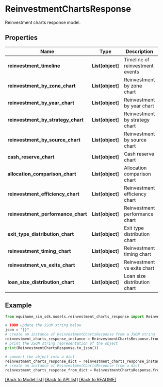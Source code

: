 # ReinvestmentChartsResponse

Reinvestment charts response model.

## Properties

Name | Type | Description | Notes
------------ | ------------- | ------------- | -------------
**reinvestment_timeline** | **List[object]** | Timeline of reinvestment events | 
**reinvestment_by_zone_chart** | **List[object]** | Reinvestment by zone chart | 
**reinvestment_by_year_chart** | **List[object]** | Reinvestment by year chart | 
**reinvestment_by_strategy_chart** | **List[object]** | Reinvestment by strategy chart | 
**reinvestment_by_source_chart** | **List[object]** | Reinvestment by source chart | 
**cash_reserve_chart** | **List[object]** | Cash reserve chart | 
**allocation_comparison_chart** | **List[object]** | Allocation comparison chart | 
**reinvestment_efficiency_chart** | **List[object]** | Reinvestment efficiency chart | 
**reinvestment_performance_chart** | **List[object]** | Reinvestment performance chart | 
**exit_type_distribution_chart** | **List[object]** | Exit type distribution chart | 
**reinvestment_timing_chart** | **List[object]** | Reinvestment timing chart | 
**reinvestment_vs_exits_chart** | **List[object]** | Reinvestment vs exits chart | 
**loan_size_distribution_chart** | **List[object]** | Loan size distribution chart | 

## Example

```python
from equihome_sim_sdk.models.reinvestment_charts_response import ReinvestmentChartsResponse

# TODO update the JSON string below
json = "{}"
# create an instance of ReinvestmentChartsResponse from a JSON string
reinvestment_charts_response_instance = ReinvestmentChartsResponse.from_json(json)
# print the JSON string representation of the object
print(ReinvestmentChartsResponse.to_json())

# convert the object into a dict
reinvestment_charts_response_dict = reinvestment_charts_response_instance.to_dict()
# create an instance of ReinvestmentChartsResponse from a dict
reinvestment_charts_response_from_dict = ReinvestmentChartsResponse.from_dict(reinvestment_charts_response_dict)
```
[[Back to Model list]](../README.md#documentation-for-models) [[Back to API list]](../README.md#documentation-for-api-endpoints) [[Back to README]](../README.md)


